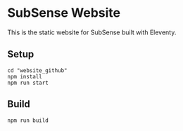 # SubSense Website

This is the static website for SubSense built with Eleventy.

## Setup
```
cd "website_github"
npm install
npm run start
```

## Build
```
npm run build
```
